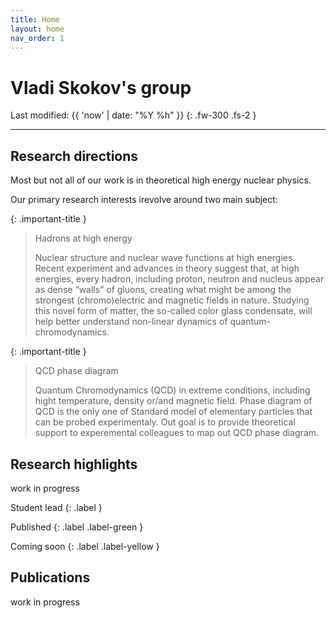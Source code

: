 ```yaml
---
title: Home
layout: home
nav_order: 1
---
```



# Vladi Skokov's group  
Last modified: {{ 'now' | date: "%Y %h" }}
{: .fw-300 .fs-2 }


-----------------------


## Research directions

Most but not all of our work is in theoretical high energy nuclear physics. 

Our primary research interests irevolve around two main subject:  

{: .important-title }
> Hadrons at high energy 
>
> Nuclear structure and nuclear wave functions at high energies. Recent experiment and advances in theory suggest that, at high energies, every hadron, including proton, neutron and nucleus appear as dense “walls” of gluons, creating what might be among the strongest (chromo)electric and magnetic fields in nature. Studying this novel form of matter, the so-called color glass condensate, will help better understand non-linear dynamics of quantum-chromodynamics.



{: .important-title }
> QCD phase diagram 
> 
> Quantum Chromodynamics (QCD) in extreme conditions, including hight temperature, density or/and magnetic field. Phase diagram of QCD is the only one of Standard model of elementary particles that can be probed experimentaly. Out goal is to provide theoretical support to experemental colleagues to map out QCD phase diagram.   


## Research highlights 

work in progress 

Student lead 
{: .label }



Published
{: .label .label-green }

Coming soon
{: .label .label-yellow }


## Publications 

work in progress 


